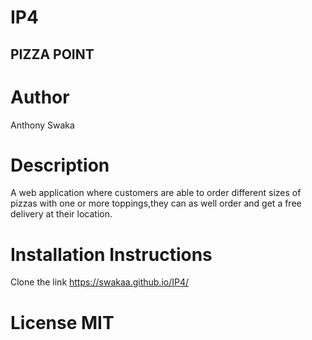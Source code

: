# IP4
## PIZZA POINT ##
# Author #
Anthony Swaka
# Description #
A web application where customers are able to order different sizes of pizzas with one or more toppings,they can as well order and get a free delivery at their location.
# Installation Instructions #
Clone the link https://swakaa.github.io/IP4/
# License  MIT #
